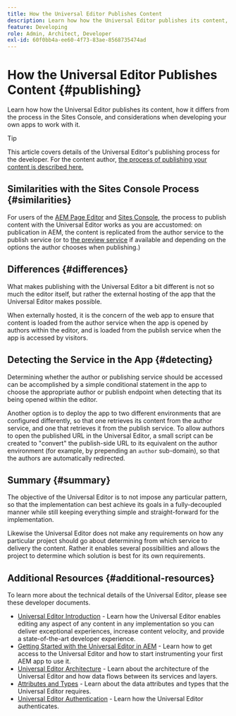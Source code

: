 ```yaml
---
title: How the Universal Editor Publishes Content
description: Learn how how the Universal Editor publishes its content, how it differs from the process in the Sites Console, and considerations when developing your own apps to work with it.
feature: Developing
role: Admin, Architect, Developer
exl-id: 60f0bb4a-ee60-4f73-83ae-8568735474ad
---
```

# How the Universal Editor Publishes Content {#publishing}

Learn how how the Universal Editor publishes its content, how it differs from the process in the Sites Console, and considerations when developing your own apps to work with it.

>[!TIP]
>
>This article covers details of the Universal Editor's publishing process for the developer. For the content author, [the process of publishing your content is described here.](/help/sites-cloud/authoring/universal-editor/publishing.md)

## Similarities with the Sites Console Process {#similarities}

For users of the [AEM Page Editor](/help/sites-cloud/authoring/page-editor/introduction.md) and [Sites Console,](/help/sites-cloud/authoring/sites-console/introduction.md) the process to publish content with the Universal Editor works as you are accustomed: on publication in AEM, the content is replicated from the author service to the publish service (or to [the preview service](/help/sites-cloud/authoring/sites-console/previewing-content.md) if available and depending on the options the author chooses when publishing.)

## Differences {#differences}

What makes publishing with the Universal Editor a bit different is not so much the editor itself, but rather the external hosting of the app that the Universal Editor makes possible.

When externally hosted, it is the concern of the web app to ensure that content is loaded from the author service when the app is opened by authors within the editor, and is loaded from the publish service when the app is accessed by visitors.

## Detecting the Service in the App {#detecting}

Determining whether the author or publishing service should be accessed can be accomplished by a simple conditional statement in the app to choose the appropriate author or publish endpoint when detecting that its being opened within the editor.

Another option is to deploy the app to two different environments that are configured differently, so that one retrieves its content from the author service, and one that retrieves it from the publish service. To allow authors to open the published URL in the Universal Editor, a small script can  be created to "convert" the publish-side URL to its equivalent on the author environment (for example, by prepending an `author` sub-domain), so that the authors are automatically redirected.

## Summary {#summary}

The objective of the Universal Editor is to not impose any particular pattern, so that the implementation can best achieve its goals in a fully-decoupled manner while still keeping everything simple and straight-forward for the implementation.

Likewise the Universal Editor does not make any requirements on how any particular project should go about determining from which service to delivery the content. Rather it enables several possibilities and allows the project to determine which solution is best for its own requirements.

## Additional Resources {#additional-resources}

To learn more about the technical details of the Universal Editor, please see these developer documents.

* [Universal Editor Introduction](/help/implementing/universal-editor/introduction.md) - Learn how the Universal Editor enables editing any aspect of any content in any implementation so you can deliver exceptional experiences, increase content velocity, and provide a state-of-the-art developer experience.
* [Getting Started with the Universal Editor in AEM](/help/implementing/universal-editor/getting-started.md) - Learn how to get access to the Universal Editor and how to start instrumenting your first AEM app to use it.
* [Universal Editor Architecture](/help/implementing/universal-editor/architecture.md) - Learn about the architecture of the Universal Editor and how data flows between its services and layers.
* [Attributes and Types](/help/implementing/universal-editor/attributes-types.md) - Learn about the data attributes and types that the Universal Editor requires.
* [Universal Editor Authentication](/help/implementing/universal-editor/authentication.md) - Learn how the Universal Editor authenticates.

